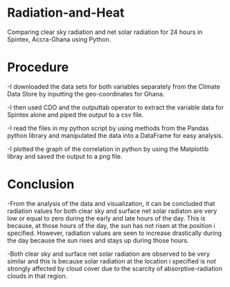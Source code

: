 # Radiation-and-Heat
Comparing clear sky radiation and net solar radiation for 24 hours in Spintex, Accra-Ghana using Python.

# Procedure
-I downloaded the data sets for both variables separately from the Climate Data Store by inputting the geo-coordinates for Ghana.

-I then used CDO and the outputtab operator to extract the variable data for Spintex alone and piped the output to a csv file.

-I read the files in my python script by using methods from the Pandas python library and manipulated the data into a DataFrame for easy analysis.

-I plotted the graph of the correlation in python by using the Matplotlib libray and saved the output to a png file.

# Conclusion
-From the analysis of the data and visualization, it can be concluded that radiation values for both clear sky and surface net solar radiaton are very low or equal to zero during the early and late hours of the day. This is because, at those hours of the day, the sun has not risen at the position i specified. However, radiation values are seen to increase drastically during the day because the sun rises and stays up during those hours.

-Both clear sky and surface net solar radiation are observed to be very similar and this is because solar radiation at the location i specified is not strongly affected by cloud cover due to the scarcity of absorptive-radiation clouds in that region. 


